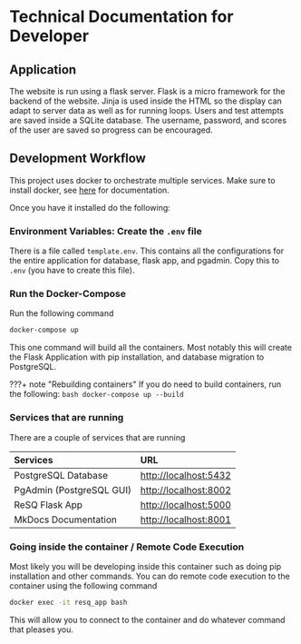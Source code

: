 # Technical Documentation for Developer

## Application
The website is run using a flask server. Flask is a micro framework for the backend of the website. Jinja is used inside the HTML so the display can adapt to server data as well as for running loops. Users and test attempts are saved inside a SQLite database. The username, password, and scores of the user are saved so progress can be encouraged.

## Development Workflow
This project uses docker to orchestrate multiple services. Make sure to install docker, see [here](https://docs.docker.com/get-docker/) for documentation.

Once you have it installed do the following:

### Environment Variables: Create the `.env` file
There is a file called `template.env`. This contains all the configurations for the entire application for database, flask app, and pgadmin. Copy this to `.env` (you have to create this file).

### Run the Docker-Compose
Run the following command
```bash
docker-compose up
```

This one command will build all the containers. Most notably this will create the Flask Application with pip installation, and database migration to PostgreSQL.

???+ note "Rebuilding containers"
    If you do need to build containers, run the following:
    ```bash
    docker-compose up --build
    ```

### Services that are running
There are a couple of services that are running

| Services                 | URL                                            |
| :----------------------- | :--------------------------------------------- |
| PostgreSQL Database      | [http://localhost:5432](http://localhost:5432) |
| PgAdmin (PostgreSQL GUI) | [http://localhost:8002](http://localhost:8002) |
| ReSQ Flask App           | [http://localhost:5000](http://localhost:5000) |
| MkDocs Documentation     | [http://localhost:8001](http://localhost:8001) |

### Going inside the container / Remote Code Execution
Most likely you will be developing inside this container such as doing pip installation and other commands. You can do remote code execution to the container using the following command
```bash
docker exec -it resq_app bash
```

This will allow you to connect to the container and do whatever command that pleases you.